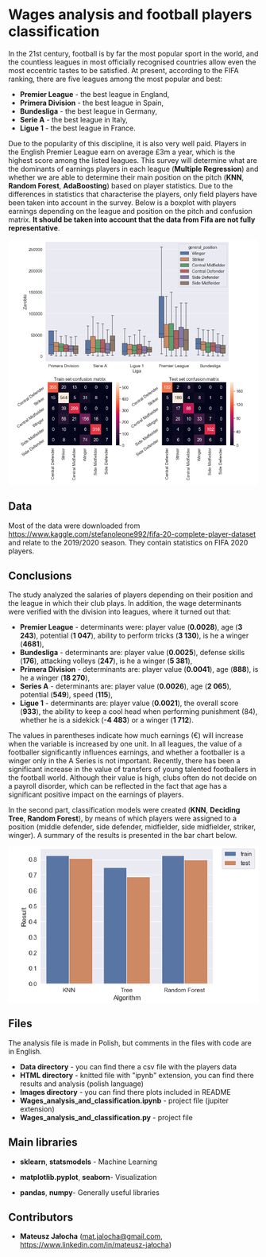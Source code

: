 # Wages analysis and football players classification

In the 21st century, football is by far the most popular sport in the world, and the countless leagues in most officially recognised countries allow even the most eccentric tastes to be satisfied. At present, according to the FIFA ranking, there are five leagues among the most popular and best:

- **Premier League** - the best league in England,
- **Primera Division** - the best league in Spain,
- **Bundesliga** - the best league in Germany,
- **Serie A** - the best league in Italy,
- **Ligue 1** - the best league in France.

Due to the popularity of this discipline, it is also very well paid. Players in the English Premier League earn on average £3m a year, which is the highest score among the listed leagues. This survey will determine what are the dominants of earnings players in each league (**Multiple Regression**) and whether we are able to determine their main position on the pitch (**KNN**, **Random Forest**, **AdaBoosting**) based on player statistics. Due to the differences in statistics that characterise the players, only field players have been taken into account in the survey. Below is a boxplot with players earnings depending on the league and position on the pitch and confusion matrix. **It should be taken into account that the data from Fifa are not fully representative**.

<p align="center">

<img align = "center" src ="Images/wages1.png" /> 
<img align = "center" src ="Images/wages2.png" />

</p>

## Data

Most of the data were downloaded from https://www.kaggle.com/stefanoleone992/fifa-20-complete-player-dataset and relate to the 2019/2020 season. They contain statistics on FIFA 2020 players.

## Conclusions

The study analyzed the salaries of players depending on their position and the league in which their club plays. In addition, the wage determinants were verified with the division into leagues, where it turned out that:

- **Premier League** - determinants were: player value (**0.0028**), age (**3 243**), potential (**1 047**), ability to perform tricks (**3 130**), is he a winger (**4681**),
- **Bundesliga** - determinants are: player value (**0.0025**), defense skills (**176**), attacking volleys (**247**), is he a winger (**5 381**),
- **Primera Division** - determinants are: player value (**0.0041**), age (**888**), is he a winger (**18 270**),
- **Series A** - determinants are: player value (**0.0026**), age (**2 065**), potential (**549**), speed (**115**),
- **Ligue 1** - determinants are: player value (**0.0021**), the overall score (**933**), the ability to keep a cool head when performing punishment (84), whether he is a sidekick (**-4 483**) or a winger (**1 712**).

The values in parentheses indicate how much earnings (€) will increase when the variable is increased by one unit. In all leagues, the value of a footballer significantly influences earnings, and whether a footballer is a winger only in the A Series is not important. Recently, there has been a significant increase in the value of transfers of young talented footballers in the football world. Although their value is high, clubs often do not decide on a payroll disorder, which can be reflected in the fact that age has a significant positive impact on the earnings of players.

In the second part, classification models were created (**KNN**, **Deciding Tree**, **Random Forest**), by means of which players were assigned to a position (middle defender, side defender, midfielder, side midfielder, striker, winger). A summary of the results is presented in the bar chart below.

<p align="center">

<img align = "center" src ="Images/Results.png" />

</p>

## Files

The analysis file is made in Polish, but comments in the files with code are in English.

- **Data directory** - you can find there a csv file with the players data
- **HTML directory** - knitted file with "ipynb" extension, you can find there results and analysis (polish language)
- **Images directory** - you can find there plots included in README
- **Wages_analysis_and_classification.ipynb** - project file (jupiter extension)
- **Wages_analysis_and_classification.py** - project file

## Main libraries

- **sklearn**, **statsmodels** - Machine Learning

- **matplotlib.pyplot**, **seaborn**- Visualization

- **pandas**, **numpy**- Generally useful libraries

## Contributors

- **Mateusz Jałocha** (mat.jalocha@gmail.com, https://www.linkedin.com/in/mateusz-jałocha)
